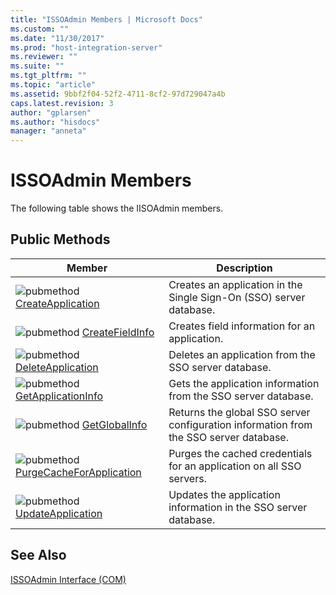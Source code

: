 ```yaml
---
title: "ISSOAdmin Members | Microsoft Docs"
ms.custom: ""
ms.date: "11/30/2017"
ms.prod: "host-integration-server"
ms.reviewer: ""
ms.suite: ""
ms.tgt_pltfrm: ""
ms.topic: "article"
ms.assetid: 9bbf2f04-52f2-4711-8cf2-97d729047a4b
caps.latest.revision: 3
author: "gplarsen"
ms.author: "hisdocs"
manager: "anneta"
---
```

# ISSOAdmin Members
The following table shows the IISOAdmin members.  
  
## Public Methods  
  
|Member|Description|  
|------------|-----------------|  
|![](../esso/media/pubmethod.gif "pubmethod") [CreateApplication](../esso/issoadmin-createapplication-method.md)|Creates an application in the Single Sign-On (SSO) server database.|  
|![](../esso/media/pubmethod.gif "pubmethod") [CreateFieldInfo](../esso/issoadmin-createfieldinfo-method.md)|Creates field information for an application.|  
|![](../esso/media/pubmethod.gif "pubmethod") [DeleteApplication](../esso/issoadmin-deleteapplication-method.md)|Deletes an application from the SSO server database.|  
|![](../esso/media/pubmethod.gif "pubmethod") [GetApplicationInfo](../esso/issoadmin-getapplicationinfo-method.md)|Gets the application information from the SSO server database.|  
|![](../esso/media/pubmethod.gif "pubmethod") [GetGlobalInfo](../esso/issoadmin-getglobalinfo-method.md)|Returns the global SSO server configuration information from the SSO server database.|  
|![](../esso/media/pubmethod.gif "pubmethod") [PurgeCacheForApplication](../esso/issoadmin-purgecacheforapplication-method.md)|Purges the cached credentials for an application on all SSO servers.|  
|![](../esso/media/pubmethod.gif "pubmethod") [UpdateApplication](../esso/issoadmin-updateapplication-method.md)|Updates the application information in the SSO server database.|  
  
## See Also  
 [ISSOAdmin Interface (COM)](../esso/issoadmin-interface-com.md)